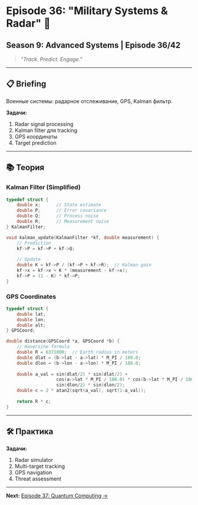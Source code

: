 # Episode 36: "Military Systems & Radar" 🎯
## Season 9: Advanced Systems | Episode 36/42

> *"Track. Predict. Engage."*

---

## 📋 Briefing

Военные системы: радарное отслеживание, GPS, Kalman фильтр.

**Задачи:**
1. Radar signal processing
2. Kalman filter для tracking
3. GPS координаты
4. Target prediction

---

## 📚 Теория

### Kalman Filter (Simplified)

```c
typedef struct {
    double x;      // State estimate
    double P;      // Error covariance
    double Q;      // Process noise
    double R;      // Measurement noise
} KalmanFilter;

void kalman_update(KalmanFilter *kf, double measurement) {
    // Prediction
    kf->P = kf->P + kf->Q;
    
    // Update
    double K = kf->P / (kf->P + kf->R);  // Kalman gain
    kf->x = kf->x + K * (measurement - kf->x);
    kf->P = (1 - K) * kf->P;
}
```

### GPS Coordinates

```c
typedef struct {
    double lat;
    double lon;
    double alt;
} GPSCoord;

double distance(GPSCoord *a, GPSCoord *b) {
    // Haversine formula
    double R = 6371000;  // Earth radius in meters
    double dlat = (b->lat - a->lat) * M_PI / 180.0;
    double dlon = (b->lon - a->lon) * M_PI / 180.0;
    
    double a_val = sin(dlat/2) * sin(dlat/2) +
                   cos(a->lat * M_PI / 180.0) * cos(b->lat * M_PI / 180.0) *
                   sin(dlon/2) * sin(dlon/2);
    double c = 2 * atan2(sqrt(a_val), sqrt(1-a_val));
    
    return R * c;
}
```

---

## 🛠 Практика

**Задачи:**
1. Radar simulator
2. Multi-target tracking
3. GPS navigation
4. Threat assessment

---

**Next:** [Episode 37: Quantum Computing →](../episode-37-quantum/)
